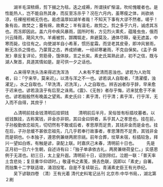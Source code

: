 <!-- { "loadSidebar": true } -->
　　湖羊毛深秾缛，剪下搦之为毯，迭之成褥，所谓挟纩惭温，吹纶愧暖者也。是性能热人，岂不能自热其身，而反至冻杀乎？况在六月内，虽寒瘦之体，尚欲纳凉，任裸裎袒裼无伤也。曷虑温厚如湖羊者哉！不知天下事有大谬不然者。嗟乎！象有齿，故焚之；蚕有绵，故煮之；羊有温毛，故剪之。剪之多于六月，诚虑其冻也。而冻即因此。盖六月中疾风暴雨，固所时有，方见烈火熏炙，蕴隆虫虫，俄而兴云降雨，飓风大作。羊甫被剪，踯躅铤走，奔避莫及，通体尽鞟，毫无遮盖，中寒而毙，往往有之。向使湖羊自小希革，惯历星霜，而坚老其皮骨，即冲风冒雨，断无冻杀之情也。乃蒙茸之态，养成娇嫩，一经祁寒暑雨，不克自保矣。《孟子·舜发》章反复详论，劳筋骨，饿体肤，言之长矣。素史氏耳熟此谚，初不之信，既与湖人聚首，具道其情如是。是可供一夕之话也。

　　△来得早洗头汤来得迟洗浑汤 
　　人未有不爱清而恶浊也。谚若为人劝驾者，曰：「宁来早，莫来迟」，以清与浑之不一也。谚若讽人自取者，「清濯缨，浊濯足」，水之自取也。「早洗清，迟洗浑」，人之自取也。辨吉凶者存乎辞，早来愈于迟来也。谚若汲汲乎有后至之诛焉。《震》、《无咎》者存乎悔，迟来犹愈于不来也。谚若殷殷然有晚盖之望焉。素史氏曰：素乎清，行乎清；素乎浑，行乎浑，无入而不自得，其庶乎！

　　△清明前挂金钱清明后挂铜钱 
　　清明前后半月，吴俗皆有标插坟墓者。以纸钱飘挂，古称寓钱，非金亦非铜，其曰金曰铜者，系乎其人之孝思也。挂在前，子孙殷勤依恋祖先，切切然有不敢或后者，孝思厚而足贵，其钱非金而是金也。挂在后，子孙怠缓不甚依恋祖先，几几乎若奉行故事者，孝思薄而不足贵，其钱非金而是铜也。仆本独子，遵恩例兼继两房宗祧。前年合葬，坟草未宿，标插较急，拜兴一望如白练，有触是谚，录配上联。时嘉庆己未春，清明前十日也。
　　先是正月初一日六十生朝，自述诗有曰：「独子单承依古礼，两房兼继荷皇仁。」实感恩例于无涯也。初三日，太上皇升遐。清明前十日，诏到除红。泣题一联：「普天率土含悲处；复旦重华仰颂时。」敬谨书之素笺，换去色联，因即以「素史」自署。而拙集十二字联适竣，涌泪投笔，自是不复续联云。青浦素史臣王有光恭纪。
　　吴下谚联四卷 （清）王有光着 清代史料笔记丛刊 北京市:中华书局，，湖北第２刷 

